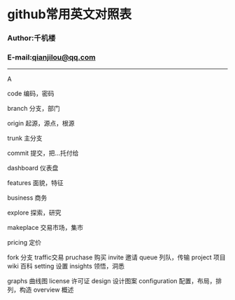 # github常用英文对照表

### Author:千机楼
### E-mail:qianjilou@qq.com

---
A


code 编码，密码

branch 分支，部门

origin 起源，源点，根源

trunk 主分支

commit 提交，把...托付给

dashboard 仪表盘

features 面貌，特征

business 商务

explore 探索，研究

makeplace 交易市场，集市

pricing 定价

fork 分支
traffic交易
pruchase 购买
invite 邀请
queue 列队，传输
project 项目
wiki 百科
setting 设置
insights 领悟，洞悉

graphs 曲线图
license 许可证
design 设计图案
configuration 配置，布局，排列，构造
overview 概述
